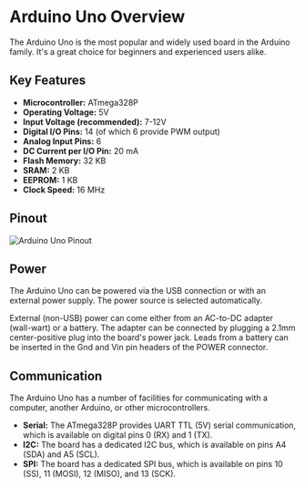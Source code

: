 
# Arduino Uno Overview

The Arduino Uno is the most popular and widely used board in the Arduino family. It's a great choice for beginners and experienced users alike.

## Key Features

- **Microcontroller:** ATmega328P
- **Operating Voltage:** 5V
- **Input Voltage (recommended):** 7-12V
- **Digital I/O Pins:** 14 (of which 6 provide PWM output)
- **Analog Input Pins:** 6
- **DC Current per I/O Pin:** 20 mA
- **Flash Memory:** 32 KB
- **SRAM:** 2 KB
- **EEPROM:** 1 KB
- **Clock Speed:** 16 MHz

## Pinout

![Arduino Uno Pinout](https://microcontrollerslab.com/wp-content/uploads/2018/10/Arduino-Uno-pinout-diagram.jpg)


## Power

The Arduino Uno can be powered via the USB connection or with an external power supply. The power source is selected automatically.

External (non-USB) power can come either from an AC-to-DC adapter (wall-wart) or a battery. The adapter can be connected by plugging a 2.1mm center-positive plug into the board's power jack. Leads from a battery can be inserted in the Gnd and Vin pin headers of the POWER connector.

## Communication

The Arduino Uno has a number of facilities for communicating with a computer, another Arduino, or other microcontrollers.

- **Serial:** The ATmega328P provides UART TTL (5V) serial communication, which is available on digital pins 0 (RX) and 1 (TX).
- **I2C:** The board has a dedicated I2C bus, which is available on pins A4 (SDA) and A5 (SCL).
- **SPI:** The board has a dedicated SPI bus, which is available on pins 10 (SS), 11 (MOSI), 12 (MISO), and 13 (SCK).
